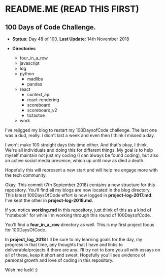 # README.ME  (READ THIS FIRST)

## 100 Days of Code Challenge.

+ **Status:** Day 48 of 100. **Last Update:** 14th November 2018

+ **Directories**
    + four_in_a_row
    + javascript
    + log
    + python
      + madlibs
      + pandas
    + react
      + context_api
      + react-rendering  
      + scoreboard
      + scoreboard_v2
      + tictactoe
    + work

I've rejigged my blog to restart my 100DaysofCode challenge.  The last one was a dud, really. I didn't last a week and even then I think I missed a day.  

I won't make 100 straight days this time either. And that's okay, I think. We're all individuals and doing this for different things. My goal is to help myself maintain not just my coding (I can always be found coding), but also an active social media presence, which up until now as died a death.

Hopefully this will represent a new start and will help me engage more with the tech community.

Okay. This commit (7th September 2018) contains a new structure for this repository.  You'll find all my blogs are now located in the blog directory.  This latest 100DaysOfCode effort is now logged in **project-log-2017.md**.  I've kept the other in **project-log-2018.md**.

If you notice **working.md** in this repository, just think of this as a kind of "notebook" for while I'm working through this round of 100DaysofCode.

You'll find a **four_in_a_row** directory as well. This is my first project focus for 100DaysOfCode.

In **project_log_2018** I'll be sure to my learning goals for the day, my progress in that time, any thoughts that I have and links to deliverable/projects if there are any.  I'll try not to bore you all with essays on all of these, keep it short and sweet. Hopefully you'll see evidence of personal growth and love of coding in this repository.

Wish me luck!  :)